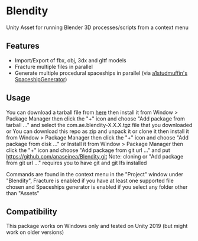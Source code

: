 # Blendity
Unity Asset for running Blender 3D processes/scripts from a context menu

## Features
* Import/Export of fbx, obj, 3dx and gltf models
* Fracture multiple files in parallel
* Generate multiple procedural spaceships in parallel (via [a1studmuffin's SpaceshipGenerator](https://github.com/a1studmuffin/SpaceshipGenerator))

## Usage
You can download a tarball file from [here](https://aetuts.itch.io/blendity) then install it from Window > Package Manager then click the "+" icon and choose "Add package from tarball ..." and select the com.ae.blendity-X.X.X.tgz file that you downloaded
or
You can download this repo as zip and unpack it or clone it then install it from Window > Package Manager then click the "+" icon and choose "Add package from disk ..."
or 
Install it from Window > Package Manager then click the "+" icon and choose "Add package from git url ..." and put https://github.com/anaseinea/Blendity.git
Note: cloning or "Add package from git url ..." requires you to have git and git lfs installed

Commands are found in the context menu in the "Project" window under "Blendity",
 Fracture is enabled if you have at least one supported file chosen and Spaceships generator is enabled if you select any folder other than "Assets"

## Compatibility
This package works on Windows only and tested on Unity 2019 (but might work on older versions)
